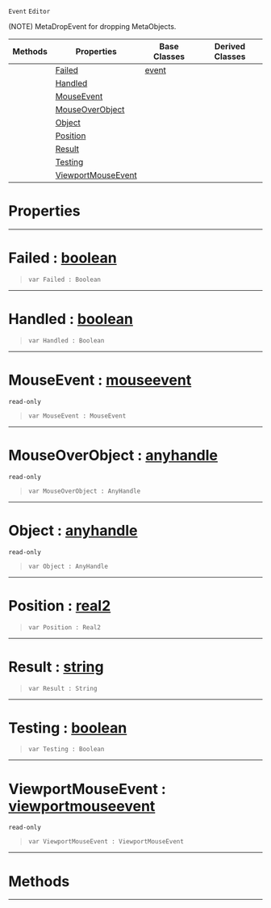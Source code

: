  `Event` `Editor`



(NOTE) MetaDropEvent for dropping MetaObjects.

|Methods|Properties|Base Classes|Derived Classes|
|---|---|---|---|
| |[ Failed](https://github.com/dragonCASTjosh/PlasmaDocs/blob/master/code_reference/class_reference/metadropevent.markdown#failed-plasma-engine-docum)|[event](https://github.com/dragonCASTjosh/PlasmaDocs/blob/master/code_reference/class_reference/event.markdown)| |
| |[ Handled](https://github.com/dragonCASTjosh/PlasmaDocs/blob/master/code_reference/class_reference/metadropevent.markdown#handled-plasma-engine-docu)| | |
| |[ MouseEvent](https://github.com/dragonCASTjosh/PlasmaDocs/blob/master/code_reference/class_reference/metadropevent.markdown#mouseevent-plasma-engine-d)| | |
| |[ MouseOverObject](https://github.com/dragonCASTjosh/PlasmaDocs/blob/master/code_reference/class_reference/metadropevent.markdown#mouseoverobject-plasma-eng)| | |
| |[ Object](https://github.com/dragonCASTjosh/PlasmaDocs/blob/master/code_reference/class_reference/metadropevent.markdown#object-plasma-engine-docum)| | |
| |[ Position](https://github.com/dragonCASTjosh/PlasmaDocs/blob/master/code_reference/class_reference/metadropevent.markdown#position-plasma-engine-doc)| | |
| |[ Result](https://github.com/dragonCASTjosh/PlasmaDocs/blob/master/code_reference/class_reference/metadropevent.markdown#result-plasma-engine-docum)| | |
| |[ Testing](https://github.com/dragonCASTjosh/PlasmaDocs/blob/master/code_reference/class_reference/metadropevent.markdown#testing-plasma-engine-docu)| | |
| |[ ViewportMouseEvent](https://github.com/dragonCASTjosh/PlasmaDocs/blob/master/code_reference/class_reference/metadropevent.markdown#viewportmouseevent-plasma)| | |


 #  Properties


---  
 #  Failed : [boolean](https://github.com/dragonCASTjosh/PlasmaDocs/blob/master/code_reference/lightning_base_types/boolean.markdown)

> 
> ``` lang=cpp, name=Lightning
> var Failed : Boolean


---  
 #  Handled : [boolean](https://github.com/dragonCASTjosh/PlasmaDocs/blob/master/code_reference/lightning_base_types/boolean.markdown)

> 
> ``` lang=cpp, name=Lightning
> var Handled : Boolean


---  
 #  MouseEvent : [mouseevent](https://github.com/dragonCASTjosh/PlasmaDocs/blob/master/code_reference/class_reference/mouseevent.markdown)

 `read-only`

> 
> ``` lang=cpp, name=Lightning
> var MouseEvent : MouseEvent


---  
 #  MouseOverObject : [anyhandle](https://github.com/dragonCASTjosh/PlasmaDocs/blob/master/code_reference/lightning_base_types/anyhandle.markdown)

 `read-only`

> 
> ``` lang=cpp, name=Lightning
> var MouseOverObject : AnyHandle


---  
 #  Object : [anyhandle](https://github.com/dragonCASTjosh/PlasmaDocs/blob/master/code_reference/lightning_base_types/anyhandle.markdown)

 `read-only`

> 
> ``` lang=cpp, name=Lightning
> var Object : AnyHandle


---  
 #  Position : [real2](https://github.com/dragonCASTjosh/PlasmaDocs/blob/master/code_reference/lightning_base_types/real2.markdown)

> 
> ``` lang=cpp, name=Lightning
> var Position : Real2


---  
 #  Result : [string](https://github.com/dragonCASTjosh/PlasmaDocs/blob/master/code_reference/lightning_base_types/string.markdown)

> 
> ``` lang=cpp, name=Lightning
> var Result : String


---  
 #  Testing : [boolean](https://github.com/dragonCASTjosh/PlasmaDocs/blob/master/code_reference/lightning_base_types/boolean.markdown)

> 
> ``` lang=cpp, name=Lightning
> var Testing : Boolean


---  
 #  ViewportMouseEvent : [viewportmouseevent](https://github.com/dragonCASTjosh/PlasmaDocs/blob/master/code_reference/class_reference/viewportmouseevent.markdown)

 `read-only`

> 
> ``` lang=cpp, name=Lightning
> var ViewportMouseEvent : ViewportMouseEvent


---  
 #  Methods


---  
 

 